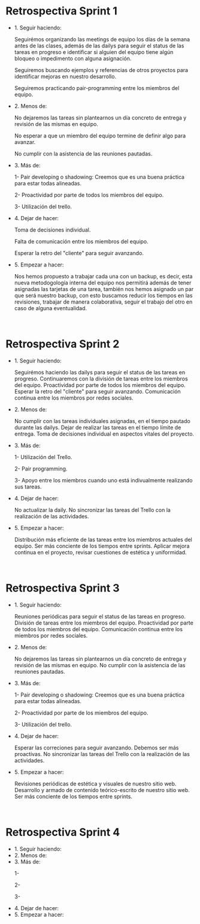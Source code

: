 <h1>Retrospectiva Sprint 1</h1>

<ul>
                                
<li>1. Seguir haciendo:

Seguirémos organizando las meetings de equipo los días de la semana antes de las clases, además de las dailys para seguir el status de las tareas en progreso e identificar si alguien del equipo tiene algún bloqueo o impedimento con alguna asignación.

Seguiremos buscando ejemplos y referencias de otros proyectos para identificar mejoras en nuestro desarrollo. 
  
Seguiremos practicando pair-programming entre los miembros del equipo.   
</li>


<li>2. Menos de:

No dejaremos las tareas sin plantearnos un día concreto de entrega y revisión de las mismas en equipo. 
  
No esperar a que un miembro del equipo termine de definir algo para avanzar.
  
No cumplir con la asistencia de las reuniones pautadas.  
    
  </li>

<li>3. Más de: 

1- Pair developing o shadowing: Creemos que es una buena práctica para estar todas alineadas.
  
2- Proactividad por parte de todos los miembros del equipo. 
  
3- Utilización del trello.   
</li>

<li>4. Dejar de hacer: 
  
  Toma de decisiones individual.
  
  Falta de comunicación entre los miembros del equipo.
  
  Esperar la retro del "cliente" para seguir avanzando. 
 
</li>

<li>5. Empezar a hacer:

Nos hemos propuesto a trabajar cada una con un backup, es decir, esta nueva metodogología interna del equipo nos permitirá además de tener asignadas las tarjetas de una tarea, también nos hemos asignado un par que será nuestro backup, con esto buscamos reducir los tiempos en las revisiones, trabajar de manera colaborativa, seguir el trabajo del otro en caso de alguna eventualidad.</li>

 </ul><br>

<h1>Retrospectiva Sprint 2</h1>

<ul>
                                
<li>1. Seguir haciendo:

Seguirémos haciendo las dailys para seguir el status de las tareas en progreso.
Continuaremos con la división de tareas entre los miembros del equipo.
Proactividad por parte de todos los miembros del equipo.
Esperar la retro del "cliente" para seguir avanzando.
Comunicación continua entre los miembros por redes sociales.

</li>


<li>2. Menos de:
 
No cumplir con las tareas individuales asignadas, en el tiempo pautado durante las dailys.
Dejar de realizar las tareas en el tiempo límite de entrega.
Toma de decisiones individual en aspectos vitales del proyecto.
 
</li>

<li>3. Más de: 

1- Utilización del Trello.
  
2- Pair programming.
  
3- Apoyo entre los miembros cuando uno está indivualmente realizando sus tareas.
  
 </li>

<li>4. Dejar de hacer: 

No actualizar la daily.
No sincronizar las tareas del Trello con la realización de las actividades.
 
 </li>

<li>5. Empezar a hacer:
  
Distribución más eficiente de las tareas entre los miembros actuales del equipo.
Ser más conciente de los tiempos entre sprints.
Aplicar mejora continua en el proyecto, revisar cuestiones de estética y uniformidad.

</li>

</ul> <br>
 
<h1>Retrospectiva Sprint 3</h1>

<ul>                             
<li>1. Seguir haciendo:  
  
Reuniones periódicas para seguir el status de las tareas en progreso.
División de tareas entre los miembros del equipo.
Proactividad por parte de todos los miembros del equipo.
Comunicación continua entre los miembros por redes sociales.
  
</li>

<li>2. Menos de:    
  
No dejaremos las tareas sin plantearnos un día concreto de entrega y revisión de las mismas en equipo. 
No cumplir con la asistencia de las reuniones pautadas.  
  
</li>

<li>3. Más de: 

1- Pair developing o shadowing: Creemos que es una buena práctica para estar todas alineadas.
  
2- Proactividad por parte de los miembros del equipo. 
  
3- Utilización del trello.  
  
</li>

<li>4. Dejar de hacer: 
 
Esperar las correciones para seguir avanzando. Debemos ser más proactivas.
No sincronizar las tareas del Trello con la realización de las actividades.
  
</li>

<li>5. Empezar a hacer:

Revisiones periódicas de estética y visuales de nuestro sitio web.
Desarrollo y armado de contenido teórico-escrito de nuestro sitio web.
Ser más conciente de los tiempos entre sprints.

</li>

</ul><br>

<h1>Retrospectiva Sprint 4</h1>

<ul>
                                
<li>1. Seguir haciendo:  
</li>


<li>2. Menos de:    
</li>

<li>3. Más de: 

1- 
  
2- 
  
3-  
</li>

<li>4. Dejar de hacer: 
</li>

<li>5. Empezar a hacer:

</li>

</ul><br>
